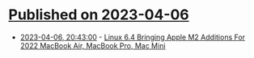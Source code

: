 # [Published on 2023-04-06](index.md)

* [2023-04-06, 20:43:00](https://linux.slashdot.org/story/23/04/06/1947208/linux-64-bringing-apple-m2-additions-for-2022-macbook-air-macbook-pro-mac-mini?utm_source=rss1.0mainlinkanon&utm_medium=feed) - [Linux 6.4 Bringing Apple M2 Additions For 2022 MacBook Air, MacBook Pro, Mac Mini](https://linux.slashdot.org/story/23/04/06/1947208/linux-64-bringing-apple-m2-additions-for-2022-macbook-air-macbook-pro-mac-mini?utm_source=rss1.0mainlinkanon&utm_medium=feed)
